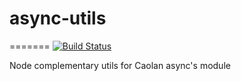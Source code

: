 # async-utils
=======
[![Build Status](https://travis-ci.org/tinchogob/async-utils.png)](https://travis-ci.org/tinchogob/async-utils)

Node complementary utils for Caolan async's module
